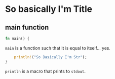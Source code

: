 # So basically I'm Title
## main function
```rust
fn main() {
```
`main` is a function such that it is equal to itself... yes.


```rust
    println!("So Basically I'm Str");
}
```
`println` is a macro that prints to `stdout`.